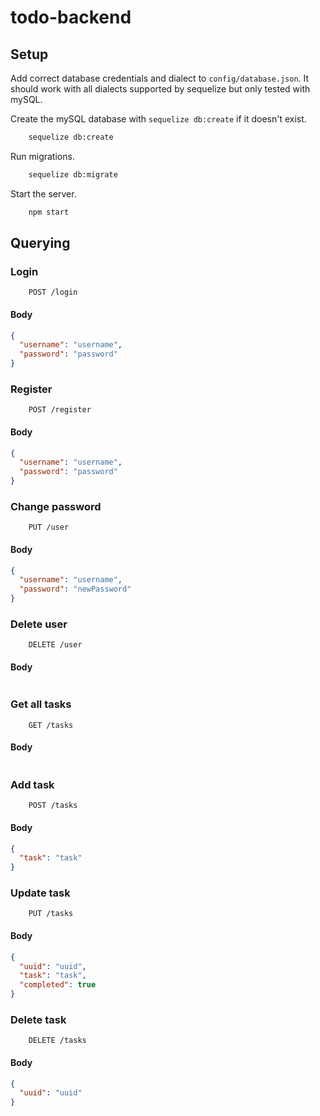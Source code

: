 # todo-backend

## Setup

Add correct database credentials and dialect to `config/database.json`.
It should work with all dialects supported by sequelize but only tested with mySQL.

Create the mySQL database with `sequelize db:create` if it doesn't exist.

```bash
    sequelize db:create
```

Run migrations.

```bash
    sequelize db:migrate
```

Start the server.

```bash
    npm start
```

## Querying

### Login

```
    POST /login
```

#### Body

```json
{
  "username": "username",
  "password": "password"
}
```

### Register

```
    POST /register
```

#### Body

```json
{
  "username": "username",
  "password": "password"
}
```

### Change password

```
    PUT /user
```

#### Body

```json
{
  "username": "username",
  "password": "newPassword"
}
```

### Delete user

```
    DELETE /user
```

#### Body

```json
```

### Get all tasks

```
    GET /tasks
```

#### Body

```json
```

### Add task

```
    POST /tasks
```

#### Body

```json
{
  "task": "task"
}
```

### Update task

```
    PUT /tasks
```

#### Body

```json
{
  "uuid": "uuid",
  "task": "task",
  "completed": true
}
```

### Delete task

```
    DELETE /tasks
```

#### Body

```json
{
  "uuid": "uuid"
}
```
